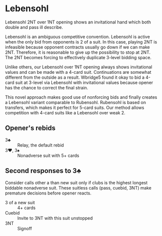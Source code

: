 Lebensohl
=========
Lebensohl 2NT over 1NT opening shows an invitational hand which both double and
pass ill describe.

Lebensohl is an ambiguous competitive convention.  Lebensohl is active when the
only bid from opponents is 2 of a suit.  In this case, playing 2NT is
infeasible because opponent contracts usually go down if we can make 2NT.
Therefore, it is reasonable to give up the possibility to stop at 2NT.  The 2NT
becomes forcing to effectively duplicate 3-level bidding space.

Unlike others, our Lebensohl over 1NT opening always shows invitational values
and can be made with a 4-card suit.  Continuations are somewhat different
from the outside as a result.  Wbridge5 found it okay to bid a 4-card suit at
3-level via Lebensohl with invitational values because opener has the chance to
correct the final strain.

This novel approach makes good use of nonforcing bids and finally creates a
Lebensohl variant comparable to Rubensohl.  Rubensohl is based on transfers,
which makes it perfect for 5-card suits.  Our method allows competition with
4-card suits like a Lebensohl over weak 2.

Opener's rebids
---------------
<dl>
  <dt>3♣</dt>
  <dd>Relay, the default rebid</dd>

  <dt>3♥, 3♠</dt>
  <dd>Nonadverse suit with 5+ cards</dd>
</dl>

Second responses to 3♣
----------------------
Consider calls other a than new suit only if clubs is the highest longest
biddable nonadverse suit.  These suitless calls (pass, cuebid, 3NT) make
premature decisions before opener reacts.

<dl>
  <dt>3 of a new suit</dt>
  <dd>4+ cards</dd>

  <dt>Cuebid</dt>
  <dd>Invite to 3NT with this suit unstopped</dd>

  <dt>3NT</dt>
  <dd>Signoff</dd>
</dl>
